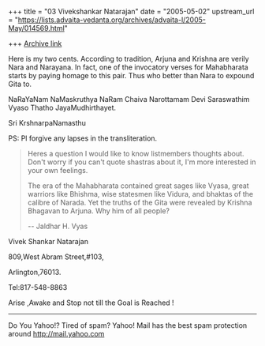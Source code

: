 +++
title = "03 Vivekshankar Natarajan"
date = "2005-05-02"
upstream_url = "https://lists.advaita-vedanta.org/archives/advaita-l/2005-May/014569.html"

+++
[Archive link](https://lists.advaita-vedanta.org/archives/advaita-l/2005-May/014569.html)

Here is my two cents. According to tradition, Arjuna and Krishna are verily Nara and Narayana. In fact, one of the invocatory verses for Mahabharata  starts by paying  homage to this pair. Thus who better than Nara to expound Gita to.

NaRaYaNam NaMaskruthya NaRam Chaiva Narottamam
Devi Saraswathim Vyaso Thatho JayaMudhirthayet.


Sri KrshnarpaNamasthu

PS: Pl forgive any lapses in the transliteration.




> Heres a question I would like to know listmembers thoughts about. Don't
> worry if you can't quote shastras about it, I'm more interested in your
> own feelings.
>
> The era of the Mahabharata contained great sages like Vyasa, great
> warriors like Bhishma, wise statesmen like Vidura, and bhaktas of the
> calibre of Narada. Yet the truths of the Gita were revealed by Krishna
> Bhagavan to Arjuna. Why him of all people?
>
> --
> Jaldhar H. Vyas 
> >


Vivek Shankar Natarajan

 809,West Abram Street,#103,

Arlington,76013.

Tel:817-548-8863

Arise ,Awake and Stop not till the Goal is Reached !







__________________________________________________
Do You Yahoo!?
Tired of spam?  Yahoo! Mail has the best spam protection around 
http://mail.yahoo.com 

